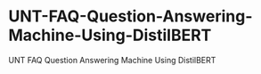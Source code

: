 # UNT-FAQ-Question-Answering-Machine-Using-DistilBERT
UNT FAQ Question Answering Machine Using DistilBERT

